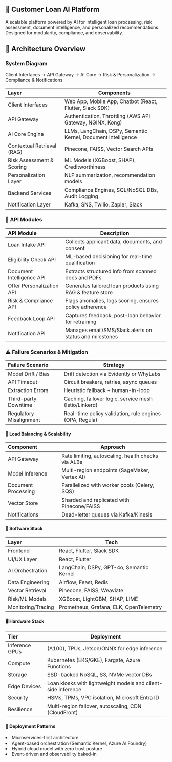 ﻿## 📘 Customer Loan AI Platform

A scalable platform powered by AI for intelligent loan processing, risk assessment, document intelligence, and personalized recommendations. Designed for modularity, compliance, and observability.

## 🧠 Architecture Overview
### System Diagram
Client Interfaces → API Gateway → AI Core → Risk & Personalization → Compliance & Notifications

| Layer	| Components | 
| :--- | --- |
| Client Interfaces | Web App, Mobile App, Chatbot (React, Flutter, Slack SDK)| 
| API Gateway | Authentication, Throttling (AWS API Gateway, NGINX, Kong)| 
| AI Core Engine | LLMs, LangChain, DSPy, Semantic Kernel, Document Intelligence| 
| Contextual Retrieval (RAG) | Pinecone, FAISS, Vector Search APIs| 
| Risk Assessment & Scoring | ML Models (XGBoost, SHAP), Creditworthiness| 
| Personalization Layer | NLP summarization, recommendation models| 
| Backend Services | Compliance Engines, SQL/NoSQL DBs, Audit Logging| 
| Notification Layer | Kafka, SNS, Twilio, Zapier, Slack| 

### 🔧 API Modules
| API Module	| Description |
| :--- | --- |
| Loan Intake API	| Collects applicant data, documents, and consent |
| Eligibility Check API	| ML-based decisioning for real-time qualification |
| Document Intelligence API	| Extracts structured info from scanned docs and PDFs |
| Offer Personalization API	| Generates tailored loan products using RAG & feature store |
| Risk & Compliance API	| Flags anomalies, logs scoring, ensures policy adherence |
| Feedback Loop API	| Captures feedback, post-loan behavior for retraining |
| Notification API	| Manages email/SMS/Slack alerts on status and milestones |

### ⚠️ Failure Scenarios & Mitigation
| Failure Scenario	| Strategy |
| :--- | --- |
| Model Drift / Bias	| Drift detection via Evidently or WhyLabs |
| API Timeout	| Circuit breakers, retries, async queues |
| Extraction Errors	| Heuristic fallback + human-in-loop |
| Third-party Downtime	| Caching, failover logic, service mesh (Istio/Linkerd) |
| Regulatory Misalignment	| Real-time policy validation, rule engines (OPA, Regula) |

#### 🔁 Load Balancing & Scalability
| Component	| Approach |
| :--- | --- |
| API Gateway	| Rate limiting, autoscaling, health checks via ALBs| 
| Model Inference	| Multi-region endpoints (SageMaker, Vertex AI)| 
| Document Processing	| Parallelized with worker pools (Celery, SQS)| 
| Vector Store	| Sharded and replicated with Pinecone/FAISS| 
| Notifications	| Dead-letter queues via Kafka/Kinesis| 

#### 🧩 Software Stack
| Layer	| Tech| 
| :--- | --- |
| Frontend	| React, Flutter, Slack SDK| 
| UI/UX Layer| 	React, Flutter| 
| AI Orchestration| 	LangChain, DSPy, GPT-4o, Semantic Kernel| 
| Data Engineering	| Airflow, Feast, Redis| 
| Vector Retrieval| 	Pinecone, FAISS, Weaviate| 
| Risk/ML Models| 	XGBoost, LightGBM, SHAP, LIME| 
| Monitoring/Tracing| 	Prometheus, Grafana, ELK, OpenTelemetry| 

#### 🖥️ Hardware Stack
| Tier| 	Deployment| 
| :--- | --- |
| Inference	GPUs|  (A100), TPUs, Jetson/ONNX for edge inference| 
| Compute| 	Kubernetes (EKS/GKE), Fargate, Azure Functions| 
| Storage	| SSD-backed NoSQL, S3, NVMe vector DBs| 
| Edge Devices| 	Loan kiosks with lightweight models and client-side inference| 
| Security	| HSMs, TPMs, VPC isolation, Microsoft Entra ID| 
| Resilience	| Multi-region failover, autoscaling, CDN (CloudFront)| 

#### 🚀 Deployment Patterns
<li>Microservices-first architecture
<li>Agent-based orchestration (Semantic Kernel, Azure AI Foundry)
<li>Hybrid cloud model with zero trust posture
<li>Event-driven and observability baked-in

